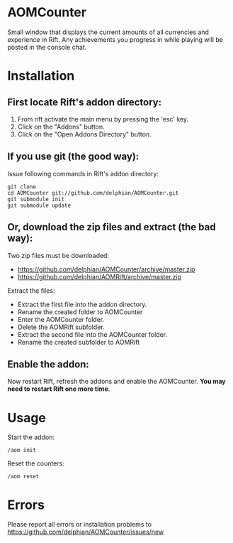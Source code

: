 AOMCounter
==========

Small window that displays the current amounts of all currencies and experience in Rift. 
Any achievements you progress in while playing will be posted in the console chat.


Installation
==========

First locate Rift's addon directory:
-----

1. From rift activate the main menu by pressing the 'esc' key.
2. Click on the "Addons" button.
3. Click on the "Open Addons Directory" button.

If you use git (the good way):
-----

Issue following commands in Rift's addon directory:

    git clone
    cd AOMCounter git://github.com/delphian/AOMCounter.git
    git submodule init
    git submodule update

Or, download the zip files and extract (the bad way):
-----

Two zip files must be downloaded:
- https://github.com/delphian/AOMCounter/archive/master.zip
- https://github.com/delphian/AOMRift/archive/master.zip

Extract the files:
- Extract the first file into the addon directory. 
- Rename the created folder to AOMCounter
- Enter the AOMCounter folder.
- Delete the AOMRift subfolder.
- Extract the second file into the AOMCounter folder.
- Rename the created subfolder to AOMRift

Enable the addon:
-----

Now restart Rift, refresh the addons and enable the AOMCounter. __You may need to restart
Rift one more time__.

Usage
=====

Start the addon:

    /aom init

Reset the counters:

    /aom reset

Errors
=====

Please report all errors or installation problems to
https://github.com/delphian/AOMCounter/issues/new
